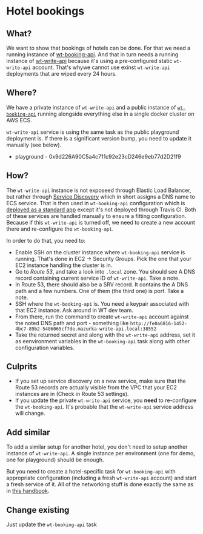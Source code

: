 # Hotel bookings

## What?

We want to show that bookings of hotels can be done. For that
we need a running instance of [wt-booking-api](https://github.com/windingtree/wt-booking-api).
And that in turn needs a running instance of [wt-write-api](https://github.com/windingtree/wt-write-api)
because it's using a pre-configured static `wt-write-api` account.
That's whywe cannot use exinst `wt-write-api` deployments that
are wiped every 24 hours.

## Where?

We have a private instance of `wt-write-api` and a public
instance of [`wt-booking-api`](https://mazurka-booking.windingtree.com/)
running alongside everything else in a single docker cluster on AWS ECS.

`wt-write-api` service is using the same task as the public playground
deployment is. If there is a significant version bump, you need to update
it manually (see below).

- playground - 0x9d226A90C5a4c711c92e23cD246e9eb77d2D21f9

## How?

The `wt-write-api` instance is not exposeed through Elastic Load Balancer,
but rather through [Service Discovery](https://aws.amazon.com/blogs/aws/amazon-ecs-service-discovery/)
which in short assigns a DNS name to ECS service. That is then used in
`wt-booking-api` configuration which is [deployed as a standard app](../aws.md)
except it's not deployed through Travis CI. Both of these services are
handled manually to ensure a fitting configuration. Because if this
`wt-write-api` is turned off, we need to create a new account there and
re-configure the `wt-booking-api`.

In order to do that, you need to:

- Enable SSH on the cluster instance where `wt-booking-api` service
is running. That's done in EC2 -> Security Groups. Pick the one that your
EC2 instance handling the cluster is in.
- Go to *Route 53*, and take a look into `.local` zone. You should see
A DNS record containing current service ID of `wt-write-api`. Take a note.
- In Route 53, there should also be a SRV record. It contains the A DNS path
and a few numbers. One of them (the third one) is port. Take a note.
- SSH where the `wt-booking-api` is. You need a keypair associated with
that EC2 instance. Ask around in WT dev team.
- From there, run the command to create `wt-write-api` account against the noted
DNS path and port - something like `http://fe0a6816-1452-4bc7-89b2-5486065cf7de.mazurka-write-api.local:38552`
- Take the returned secret and along with the `wt-write-api` address, set it as 
eenvironment variables in the `wt-booking-api` task along with other configuration
variables.


## Culprits

- If you set up service discovery on a new service, make sure that the Route 53
records are actually visible from the VPC that your EC2 instances are in
(Check in Route 53 settings).
- If you update the private `wt-write-api` service, you **need** to re-configure
the `wt-booking-api`. It's probable that the `wt-write-api` service address will
change.

## Add similar

To add a similar setup for another hotel, you don't need to setup another
instance of `wt-write-api`. A single instance per environment (one for demo, one
for playground) should be enough.

But you need to create a hotel-specific task for `wt-booking-api` with appropriate
configuration (including a fresh `wt-write-api` account) and start a fresh service
of it. All of the networking stuff is done exactly the same as in
[this handbook](../aws.md).

## Change existing

Just update the `wt-booking-api` task